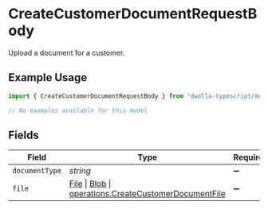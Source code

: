 # CreateCustomerDocumentRequestBody

Upload a document for a customer.

## Example Usage

```typescript
import { CreateCustomerDocumentRequestBody } from "dwolla-typescript/models/operations";

// No examples available for this model
```

## Fields

| Field                                                                                                                                                                                                                          | Type                                                                                                                                                                                                                           | Required                                                                                                                                                                                                                       | Description                                                                                                                                                                                                                    |
| ------------------------------------------------------------------------------------------------------------------------------------------------------------------------------------------------------------------------------ | ------------------------------------------------------------------------------------------------------------------------------------------------------------------------------------------------------------------------------ | ------------------------------------------------------------------------------------------------------------------------------------------------------------------------------------------------------------------------------ | ------------------------------------------------------------------------------------------------------------------------------------------------------------------------------------------------------------------------------ |
| `documentType`                                                                                                                                                                                                                 | *string*                                                                                                                                                                                                                       | :heavy_minus_sign:                                                                                                                                                                                                             | N/A                                                                                                                                                                                                                            |
| `file`                                                                                                                                                                                                                         | [File](https://developer.mozilla.org/en-US/docs/Web/API/File) \| [Blob](https://developer.mozilla.org/en-US/docs/Web/API/Blob) \| [operations.CreateCustomerDocumentFile](../../models/operations/createcustomerdocumentfile.md) | :heavy_minus_sign:                                                                                                                                                                                                             | N/A                                                                                                                                                                                                                            |